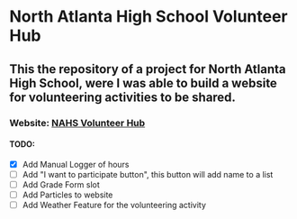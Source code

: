 # North Atlanta High School Volunteer Hub
## This the repository of a project for North Atlanta High School, were I was able to build a website for volunteering activities to be shared.
### Website: [NAHS Volunteer Hub](https://atlantavolunteer.pythonanywhere.com/)

#### TODO:
  - [x] Add Manual Logger of hours
  - [ ] Add "I want to participate button", this button will add name to a list
  - [ ] Add Grade Form slot
  - [ ] Add Particles to website
  - [ ] Add Weather Feature for the volunteering activity
